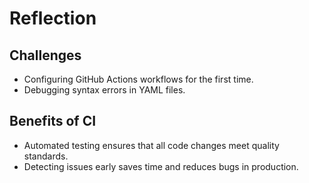 # Reflection

## Challenges
- Configuring GitHub Actions workflows for the first time.
- Debugging syntax errors in YAML files.

## Benefits of CI
- Automated testing ensures that all code changes meet quality standards.
- Detecting issues early saves time and reduces bugs in production.
